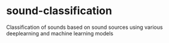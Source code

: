 # sound-classification
Classification of sounds based on sound sources using various deeplearning and machine learning models
